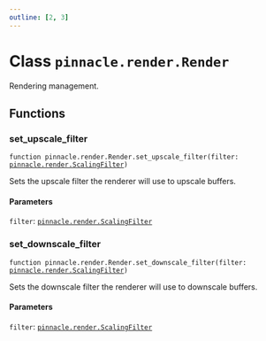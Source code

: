```yaml
---
outline: [2, 3]
---
```


# Class `pinnacle.render.Render`


Rendering management.




## Functions

### <Badge type="function" text="function" /> set_upscale_filter

<div class="language-lua"><pre><code>function pinnacle.render.Render.set_upscale_filter(filter: <a href="/lua-reference/enums/pinnacle.render.ScalingFilter">pinnacle.render.ScalingFilter</a>)</code></pre></div>

Sets the upscale filter the renderer will use to upscale buffers.


#### Parameters

`filter`: <code><a href="/lua-reference/enums/pinnacle.render.ScalingFilter">pinnacle.render.ScalingFilter</a></code>






### <Badge type="function" text="function" /> set_downscale_filter

<div class="language-lua"><pre><code>function pinnacle.render.Render.set_downscale_filter(filter: <a href="/lua-reference/enums/pinnacle.render.ScalingFilter">pinnacle.render.ScalingFilter</a>)</code></pre></div>

Sets the downscale filter the renderer will use to downscale buffers.


#### Parameters

`filter`: <code><a href="/lua-reference/enums/pinnacle.render.ScalingFilter">pinnacle.render.ScalingFilter</a></code>





